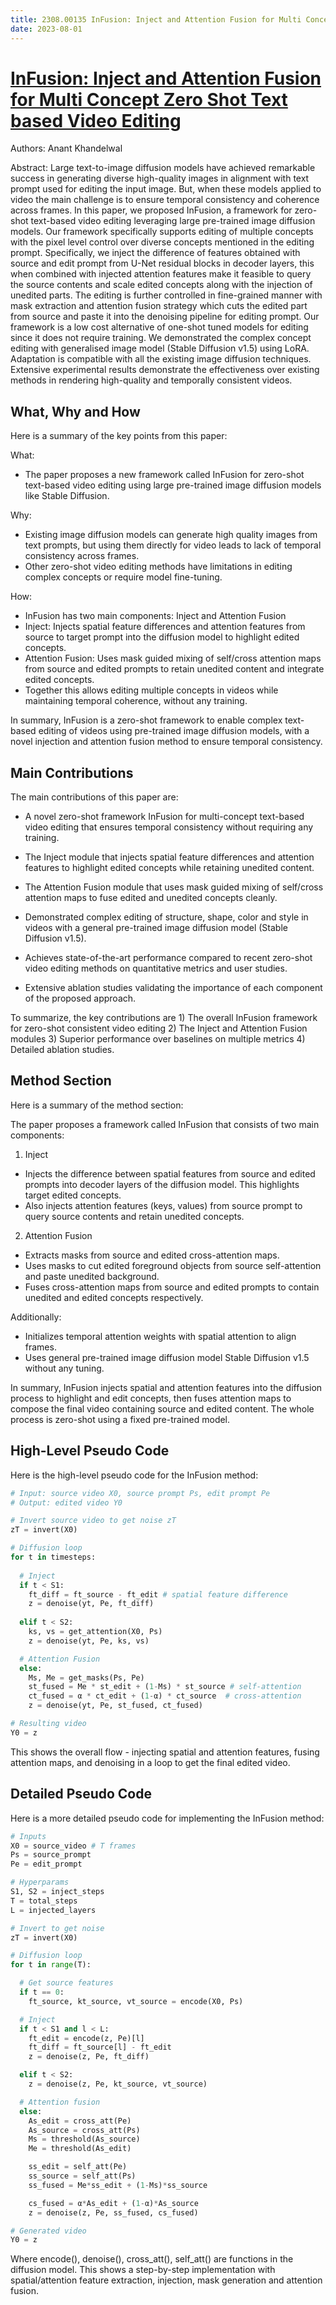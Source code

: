 ```yaml
---
title: 2308.00135 InFusion: Inject and Attention Fusion for Multi Concept Zero Shot Text based Video Editing
date: 2023-08-01
---
```



# [InFusion: Inject and Attention Fusion for Multi Concept Zero Shot Text based Video Editing](https://arxiv.org/abs/2308.00135)

Authors: Anant Khandelwal

Abstract: Large text-to-image diffusion models have achieved remarkable success in generating diverse high-quality images in alignment with text prompt used for editing the input image. But, when these models applied to video the main challenge is to ensure temporal consistency and coherence across frames. In this paper, we proposed InFusion, a framework for zero-shot text-based video editing leveraging large pre-trained image diffusion models. Our framework specifically supports editing of multiple concepts with the pixel level control over diverse concepts mentioned in the editing prompt. Specifically, we inject the difference of features obtained with source and edit prompt from U-Net residual blocks in decoder layers, this when combined with injected attention features make it feasible to query the source contents and scale edited concepts along with the injection of unedited parts. The editing is further controlled in fine-grained manner with mask extraction and attention fusion strategy which cuts the edited part from source and paste it into the denoising pipeline for editing prompt. Our framework is a low cost alternative of one-shot tuned models for editing since it does not require training. We demonstrated the complex concept editing with generalised image model (Stable Diffusion v1.5) using LoRA. Adaptation is compatible with all the existing image diffusion techniques. Extensive experimental results demonstrate the effectiveness over existing methods in rendering high-quality and temporally consistent videos.

## What, Why and How

 Here is a summary of the key points from this paper:

What:
- The paper proposes a new framework called InFusion for zero-shot text-based video editing using large pre-trained image diffusion models like Stable Diffusion. 

Why:  
- Existing image diffusion models can generate high quality images from text prompts, but using them directly for video leads to lack of temporal consistency across frames.
- Other zero-shot video editing methods have limitations in editing complex concepts or require model fine-tuning. 

How:
- InFusion has two main components: Inject and Attention Fusion
- Inject: Injects spatial feature differences and attention features from source to target prompt into the diffusion model to highlight edited concepts.
- Attention Fusion: Uses mask guided mixing of self/cross attention maps from source and edited prompts to retain unedited content and integrate edited concepts.
- Together this allows editing multiple concepts in videos while maintaining temporal coherence, without any training.

In summary, InFusion is a zero-shot framework to enable complex text-based editing of videos using pre-trained image diffusion models, with a novel injection and attention fusion method to ensure temporal consistency.

## Main Contributions

 The main contributions of this paper are:

- A novel zero-shot framework InFusion for multi-concept text-based video editing that ensures temporal consistency without requiring any training.

- The Inject module that injects spatial feature differences and attention features to highlight edited concepts while retaining unedited content. 

- The Attention Fusion module that uses mask guided mixing of self/cross attention maps to fuse edited and unedited concepts cleanly.

- Demonstrated complex editing of structure, shape, color and style in videos with a general pre-trained image diffusion model (Stable Diffusion v1.5).

- Achieves state-of-the-art performance compared to recent zero-shot video editing methods on quantitative metrics and user studies.

- Extensive ablation studies validating the importance of each component of the proposed approach.

To summarize, the key contributions are 1) The overall InFusion framework for zero-shot consistent video editing 2) The Inject and Attention Fusion modules 3) Superior performance over baselines on multiple metrics 4) Detailed ablation studies.

## Method Section

 Here is a summary of the method section:

The paper proposes a framework called InFusion that consists of two main components:

1. Inject
- Injects the difference between spatial features from source and edited prompts into decoder layers of the diffusion model. This highlights target edited concepts. 
- Also injects attention features (keys, values) from source prompt to query source contents and retain unedited concepts.

2. Attention Fusion  
- Extracts masks from source and edited cross-attention maps.
- Uses masks to cut edited foreground objects from source self-attention and paste unedited background.
- Fuses cross-attention maps from source and edited prompts to contain unedited and edited concepts respectively.

Additionally:
- Initializes temporal attention weights with spatial attention to align frames.
- Uses general pre-trained image diffusion model Stable Diffusion v1.5 without any tuning.

In summary, InFusion injects spatial and attention features into the diffusion process to highlight and edit concepts, then fuses attention maps to compose the final video containing source and edited content. The whole process is zero-shot using a fixed pre-trained model.

## High-Level Pseudo Code

 Here is the high-level pseudo code for the InFusion method:

```python
# Input: source video X0, source prompt Ps, edit prompt Pe
# Output: edited video Y0

# Invert source video to get noise zT
zT = invert(X0) 

# Diffusion loop
for t in timesteps:
  
  # Inject 
  if t < S1:
    ft_diff = ft_source - ft_edit # spatial feature difference
    z = denoise(yt, Pe, ft_diff) 
  
  elif t < S2:
    ks, vs = get_attention(X0, Ps)
    z = denoise(yt, Pe, ks, vs)

  # Attention Fusion
  else:
    Ms, Me = get_masks(Ps, Pe)  
    st_fused = Me * st_edit + (1-Ms) * st_source # self-attention
    ct_fused = α * ct_edit + (1-α) * ct_source  # cross-attention
    z = denoise(yt, Pe, st_fused, ct_fused)

# Resulting video  
Y0 = z
```

This shows the overall flow - injecting spatial and attention features, fusing attention maps, and denoising in a loop to get the final edited video.

## Detailed Pseudo Code

 Here is a more detailed pseudo code for implementing the InFusion method:

```python
# Inputs
X0 = source_video # T frames
Ps = source_prompt 
Pe = edit_prompt

# Hyperparams
S1, S2 = inject_steps
T = total_steps
L = injected_layers 

# Invert to get noise 
zT = invert(X0)

# Diffusion loop 
for t in range(T):

  # Get source features
  if t == 0:
    ft_source, kt_source, vt_source = encode(X0, Ps)

  # Inject 
  if t < S1 and l < L:
    ft_edit = encode(z, Pe)[l]
    ft_diff = ft_source[l] - ft_edit
    z = denoise(z, Pe, ft_diff)

  elif t < S2: 
    z = denoise(z, Pe, kt_source, vt_source)

  # Attention fusion
  else:
    As_edit = cross_att(Pe)
    As_source = cross_att(Ps)
    Ms = threshold(As_source) 
    Me = threshold(As_edit)

    ss_edit = self_att(Pe)
    ss_source = self_att(Ps)
    ss_fused = Me*ss_edit + (1-Ms)*ss_source  

    cs_fused = α*As_edit + (1-α)*As_source 
    z = denoise(z, Pe, ss_fused, cs_fused)

# Generated video
Y0 = z
```

Where encode(), denoise(), cross_att(), self_att() are functions in the diffusion model. This shows a step-by-step implementation with spatial/attention feature extraction, injection, mask generation and attention fusion.

